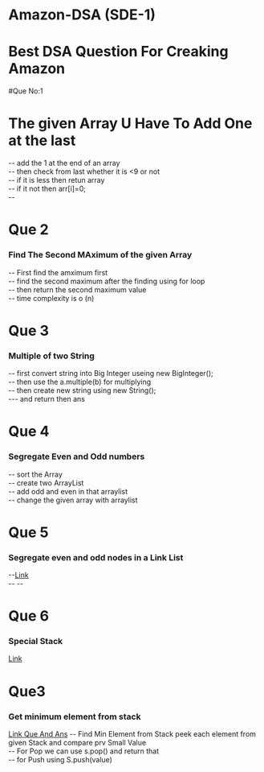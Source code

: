 # Amazon-DSA (SDE-1)
<h1> Best DSA Question For Creaking Amazon</h1>
#Que No:1

<h1>The given Array U Have To Add One at the last </h1> 
-- add the 1 at the end of an array<br/>
-- then check from last whether it is <9 or not <br/>
-- if it is less then retun array<br/>
-- if it not then arr[i]=0;<br/>
-- 



# Que 2
<h3>Find The Second MAximum of the given Array </h3>
-- First find the amximum first <br/>
-- find the second maximum after the finding using for loop<br/>
-- then return the second maximum value <br/>
-- time complexity is o (n)<br/>


# Que 3
<h3>Multiple of two String </h3>
-- first convert string into Big Integer useing     new BigInteger();  <br/>
-- then use the a.multiple(b) for multiplying <br/>
-- then create new string using        new String(); <br/>
--- and return then ans 

# Que 4
<h3>Segregate Even and Odd numbers</h3>
-- sort the Array <br/>
-- create two ArrayList  <br/>
-- add odd and even in that arraylist <br/>
--  change the given array with arraylist <br/>


# Que 5
<h3>Segregate even and odd nodes in a Link List</h3>
--<a href="https://practice.geeksforgeeks.org/problems/segregate-even-and-odd-nodes-in-a-linked-list5035/1#">Link</a><br/>
--
--<br/>



# Que 6
<h3>Special Stack</h3>
<a href="#">Link</a>


# Que3
<h3>Get minimum element from stack </h3>
<a href="https://practice.geeksforgeeks.org/problems/get-minimum-element-from-stack/1/?page=1&status[]=unsolved&curated[]=1&sortBy=submissions#">Link Que And Ans</a>
-- Find Min Element from Stack peek each element from given Stack and compare prv Small Value<br/>
-- For Pop we can use s.pop()  and return that <br/>
-- for Push using         S.push(value) <br/>
